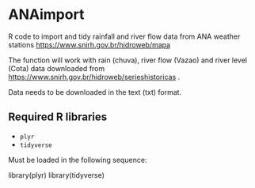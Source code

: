# ANAimport
R code to import and tidy rainfall and river flow data from ANA weather stations https://www.snirh.gov.br/hidroweb/mapa

The function will work with rain (chuva), river flow (Vazao) and river level (Cota) data downloaded from https://www.snirh.gov.br/hidroweb/serieshistoricas .

Data needs to be downloaded in the text (txt) format.

## Required R libraries
- <code>plyr</code>
- <code>tidyverse</code>

Must be loaded in the following sequence:

</code>library(plyr)</code>
</code>library(tidyverse)</code>